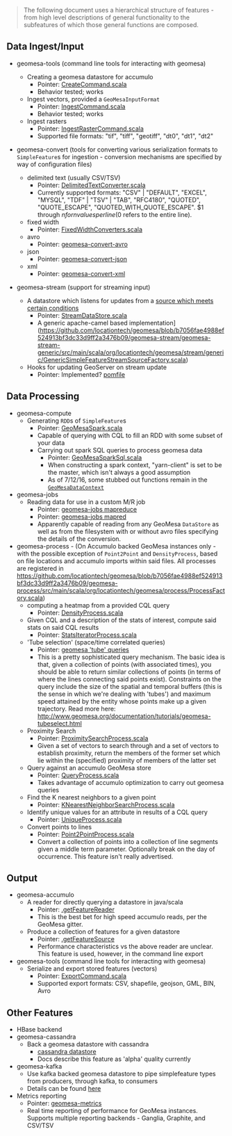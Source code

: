 > The following document uses a hierarchical structure of features - from high level descriptions of general functionality to the subfeatures of which those general functions are composed.


## Data Ingest/Input

- geomesa-tools (command line tools for interacting with geomesa)
  - Creating a geomesa datastore for accumulo
    - Pointer: [CreateCommand.scala](https://github.com/locationtech/geomesa/blob/b7056fae4988ef524913bf3dc33d9ff2a3476b09/geomesa-tools/src/main/scala/org/locationtech/geomesa/tools/accumulo/commands/CreateCommand.scala)
    - Behavior tested; works
  - Ingest vectors, provided a `GeoMesaInputFormat`
    - Pointer: [IngestCommand.scala](https://github.com/locationtech/geomesa/blob/b7056fae4988ef524913bf3dc33d9ff2a3476b09/geomesa-tools/src/main/scala/org/locationtech/geomesa/tools/accumulo/commands/IngestCommand.scala)
    - Behavior tested; works
  - Ingest rasters
    - Pointer: [IngestRasterCommand.scala](https://github.com/locationtech/geomesa/blob/b7056fae4988ef524913bf3dc33d9ff2a3476b09/geomesa-tools/src/main/scala/org/locationtech/geomesa/tools/accumulo/commands/IngestRasterCommand.scala)
    - Supported file formats: "tif", "tiff", "geotiff", "dt0", "dt1", "dt2"


- geomesa-convert (tools for converting various serialization formats to `SimpleFeature`s for ingestion - conversion mechanisms are specified by way of configuration files)
  - delimited text (usually CSV/TSV)
    - Pointer: [DelimitedTextConverter.scala](https://github.com/locationtech/geomesa/blob/b7056fae4988ef524913bf3dc33d9ff2a3476b09/geomesa-convert/geomesa-convert-text/src/main/scala/org/locationtech/geomesa/convert/text/DelimitedTextConverter.scala)
    - Currently supported formats: "CSV" | "DEFAULT", "EXCEL", "MYSQL", "TDF" | "TSV" | "TAB", "RFC4180", "QUOTED", "QUOTE_ESCAPE", "QUOTED_WITH_QUOTE_ESCAPE". $1 through $n for n values per line ($0 refers to the entire line).
  - fixed width
    - Pointer: [FixedWidthConverters.scala](https://github.com/locationtech/geomesa/blob/b7056fae4988ef524913bf3dc33d9ff2a3476b09/geomesa-convert/geomesa-convert-fixedwidth/src/main/scala/org/locationtech/geomesa/convert/fixedwidth/FixedWidthConverters.scala)
  - avro
    - Pointer: [geomesa-convert-avro](https://github.com/locationtech/geomesa/tree/b7056fae4988ef524913bf3dc33d9ff2a3476b09/geomesa-convert/geomesa-convert-avro/src/main/scala/org/locationtech/geomesa/convert/avro)
  - json
    - Pointer: [geomesa-convert-json](https://github.com/locationtech/geomesa/tree/b7056fae4988ef524913bf3dc33d9ff2a3476b09/geomesa-convert/geomesa-convert-json/src/main/scala/org/locationtech/geomesa/convert/json)
  - xml
    - Pointer: [geomesa-convert-xml](https://github.com/locationtech/geomesa/tree/b7056fae4988ef524913bf3dc33d9ff2a3476b09/geomesa-convert/geomesa-convert-xml/src/main/scala/org/locationtech/geomesa/convert/xml)
- geomesa-stream (support for streaming input)
  - A datastore which listens for updates from a [source which meets certain conditions](https://github.com/locationtech/geomesa/blob/7c295d68bad92291e4260273134219dd0f938faf/geomesa-stream/geomesa-stream-api/src/main/scala/org/locationtech/geomesa/stream/SimpleFeatureStreamSource.scala)
    - Pointer: [StreamDataStore.scala](https://github.com/locationtech/geomesa/blob/master/geomesa-stream/geomesa-stream-datastore/src/main/scala/org/locationtech/geomesa/stream/datastore/StreamDataStore.scala)
    - A generic apache-camel based implementation](https://github.com/locationtech/geomesa/blob/b7056fae4988ef524913bf3dc33d9ff2a3476b09/geomesa-stream/geomesa-stream-generic/src/main/scala/org/locationtech/geomesa/stream/generic/GenericSimpleFeatureStreamSourceFactory.scala)
  - Hooks for updating GeoServer on stream update
    - Pointer: Implemented? [pomfile](https://github.com/locationtech/geomesa/tree/b7056fae4988ef524913bf3dc33d9ff2a3476b09/geomesa-gs-plugin/geomesa-stream-gs-plugin)

## Data Processing

- geomesa-compute
  - Generating `RDD`s of `SimpleFeature`s
      - Pointer: [GeoMesaSpark.scala](https://github.com/locationtech/geomesa/blob/b7056fae4988ef524913bf3dc33d9ff2a3476b09/geomesa-compute/src/main/scala/org/locationtech/geomesa/compute/spark/GeoMesaSpark.scala)
      - Capable of querying with CQL to fill an RDD with some subset of your data
    - Carrying out spark SQL queries to process geomesa data
      - Pointer: [GeoMesaSparkSql.scala](https://github.com/locationtech/geomesa/blob/b7056fae4988ef524913bf3dc33d9ff2a3476b09/geomesa-compute/src/main/scala/org/locationtech/geomesa/compute/spark/sql/GeoMesaSparkSql.scala)
      - When constructing a spark context, "yarn-client" is set to be the master, which isn't always a good assumption
      - As of 7/12/16, some stubbed out functions remain in the [`GeoMesaDataContext`](https://github.com/locationtech/geomesa/blob/b7056fae4988ef524913bf3dc33d9ff2a3476b09/geomesa-compute/src/main/scala/org/locationtech/geomesa/compute/spark/sql/GeoMesaDataContext.scala)
- geomesa-jobs
  - Reading data for use in a custom M/R job
      - Pointer: [geomesa-jobs mapreduce](https://github.com/locationtech/geomesa/blob/master/geomesa-jobs/src/main/scala/org/locationtech/geomesa/jobs/mapreduce/)
      - Pointer: [geomesa-jobs mapred](https://github.com/locationtech/geomesa/blob/master/geomesa-jobs/src/main/scala/org/locationtech/geomesa/jobs/mapred/)
      - Apparently capable of reading from any GeoMesa `DataStore` as well as from the filesystem with or without avro files specifying the details of the conversion.
- geomesa-process - (On Accumulo backed GeoMesa instances only - with the possible exception of `Point2Point` and `DensityProcess`, based on file locations and accumulo imports within said files. All processes are registered in https://github.com/locationtech/geomesa/blob/b7056fae4988ef524913bf3dc33d9ff2a3476b09/geomesa-process/src/main/scala/org/locationtech/geomesa/process/ProcessFactory.scala)
  - computing a heatmap from a provided CQL query
    - Pointer: [DensityProcess.scala](https://github.com/locationtech/geomesa/blob/b7056fae4988ef524913bf3dc33d9ff2a3476b09/geomesa-process/src/main/scala/org/locationtech/geomesa/process/DensityProcess.scala)
  - Given CQL and a description of the stats of interest, compute said stats on said CQL results
    - Pointer: [StatsIteratorProcess.scala](https://github.com/locationtech/geomesa/blob/b7056fae4988ef524913bf3dc33d9ff2a3476b09/geomesa-accumulo/geomesa-accumulo-datastore/src/main/scala/org/locationtech/geomesa/accumulo/process/stats/StatsIteratorProcess.scala)
  - 'Tube selection' (space/time correlated queries)
    - Pointer: [geomesa 'tube' queries](geomesa/geomesa-accumulo/geomesa-accumulo-datastore/src/main/scala/org/locationtech/geomesa/accumulo/process/tube/)
    - This is a pretty sophisticated query mechanism. The basic idea is that, given a collection of points (with associated times), you should be able to return similar collections of points (in terms of where the lines connecting said points exist). Constraints on the query include the size of the spatial and temporal buffers (this is the sense in which we're dealing with 'tubes') and maximum speed attained by the entity whose points make up a given trajectory. Read more here: http://www.geomesa.org/documentation/tutorials/geomesa-tubeselect.html
  - Proximity Search
    - Pointer: [ProximitySearchProcess.scala](https://github.com/locationtech/geomesa/blob/b7056fae4988ef524913bf3dc33d9ff2a3476b09/geomesa-accumulo/geomesa-accumulo-datastore/src/main/scala/org/locationtech/geomesa/accumulo/process/proximity/ProximitySearchProcess.scala)
    - Given a set of vectors to search through and a set of vectors to establish proximity, return the members of the former set which lie within the (specified) proximity of members of the latter set
  - Query against an accumulo GeoMesa store
    - Pointer: [QueryProcess.scala](https://github.com/locationtech/geomesa/blob/b7056fae4988ef524913bf3dc33d9ff2a3476b09/geomesa-accumulo/geomesa-accumulo-datastore/src/main/scala/org/locationtech/geomesa/accumulo/process/query/QueryProcess.scala)
    - Takes advantage of accumulo optimization to carry out geomesa queries
  - Find the K nearest neighbors to a given point
    - Pointer: [KNearestNeighborSearchProcess.scala](https://github.com/locationtech/geomesa/blob/b7056fae4988ef524913bf3dc33d9ff2a3476b09/geomesa-accumulo/geomesa-accumulo-datastore/src/main/scala/org/locationtech/geomesa/accumulo/process/knn/KNearestNeighborSearchProcess.scala)
  - Identify unique values for an attribute in results of a CQL query
    - Pointer: [UniqueProcess.scala](https://github.com/locationtech/geomesa/blob/b7056fae4988ef524913bf3dc33d9ff2a3476b09/geomesa-accumulo/geomesa-accumulo-datastore/src/main/scala/org/locationtech/geomesa/accumulo/process/unique/UniqueProcess.scala)
  - Convert points to lines
    - Pointer: [Point2PointProcess.scala](https://github.com/locationtech/geomesa/blob/b7056fae4988ef524913bf3dc33d9ff2a3476b09/geomesa-process/src/main/scala/org/locationtech/geomesa/process/Point2PointProcess.scala)
    - Convert a collection of points into a collection of line segments given a middle term parameter. Optionally break on the day of occurrence. This feature isn't really advertised.


## Output
- geomesa-accumulo
  - A reader for directly querying a datastore in java/scala
    - Pointer: [<DataStore>.getFeatureReader](https://github.com/locationtech/geomesa/blob/99d2bcf47a2363f58e05abf7f3c39ef214551ed2/geomesa-accumulo/geomesa-accumulo-datastore/src/main/scala/org/locationtech/geomesa/accumulo/data/AccumuloDataStore.scala#L354)
    - This is the best bet for high speed accumulo reads, per the GeoMesa gitter.
  - Produce a collection of features for a given datastore
    - Pointer: [<DataStore>.getFeatureSource](https://github.com/locationtech/geomesa/blob/99d2bcf47a2363f58e05abf7f3c39ef214551ed2/geomesa-accumulo/geomesa-accumulo-datastore/src/main/scala/org/locationtech/geomesa/accumulo/data/AccumuloDataStore.scala#L329)
    - Performance characteristics vs the above reader are unclear. This feature is used, however, in the command line export
- geomesa-tools (command line tools for interacting with geomesa)
  - Serialize and export stored features (vectors)
    - Pointer: [ExportCommand.scala](https://github.com/locationtech/geomesa/blob/b7056fae4988ef524913bf3dc33d9ff2a3476b09/geomesa-tools/src/main/scala/org/locationtech/geomesa/tools/accumulo/commands/ExportCommand.scala)
    - Supported export formats: CSV, shapefile, geojson, GML, BIN, Avro

## Other Features

- HBase backend
- geomesa-cassandra
  - Back a geomesa datastore with cassandra
    - [cassandra datastore](https://github.com/locationtech/geomesa/tree/b7056fae4988ef524913bf3dc33d9ff2a3476b09/geomesa-cassandra/geomesa-cassandra-datastore/src/main/scala/org/locationtech/geomesa/cassandra/data)
    - Docs describe this feature as 'alpha' quality currently
- geomesa-kafka
  - Use kafka backed geomesa datastore to pipe simplefeature types from producers, through kafka, to consumers
  - Details can be found [here](https://github.com/locationtech/geomesa/blob/b7056fae4988ef524913bf3dc33d9ff2a3476b09/docs/user/kafka_datastore.rst)
- Metrics reporting
  - Pointer: [geomesa-metrics](https://github.com/locationtech/geomesa/tree/b7056fae4988ef524913bf3dc33d9ff2a3476b09/geomesa-metrics/src/main/scala/org/locationtech/geomesa/metrics)
  - Real time reporting of performance for GeoMesa instances. Supports multiple reporting backends - Ganglia, Graphite, and CSV/TSV
